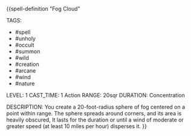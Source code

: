 {{spell-definition "Fog Cloud"

TAGS:
- #spell
- #unholy
- #occult
- #summon
- #wild
- #creation
- #arcane
- #wind
- #nature

LEVEL: 1
CAST_TIME: 1 Action
RANGE: 20sqr
DURATION: Concentration

DESCRIPTION:
You create a 20-foot-radius sphere of fog centered on a point within range. The sphere spreads around corners, and its area is heavily obscured, It lasts for the duration or until a wind of moderate or greater speed (at least 10 miles per hour) disperses it.
}}